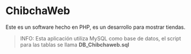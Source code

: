 # ChibchaWeb

Este es un software hecho en PHP, es un desarrollo para mostrar tiendas.

> INFO: Esta aplicación utiliza MySQL como base de datos, el script para las tablas se llama **DB_Chibchaweb.sql**
